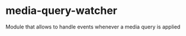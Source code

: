 media-query-watcher
===================

Module that allows to handle events whenever a media query is applied
